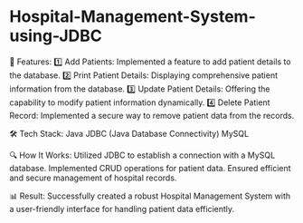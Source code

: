 # Hospital-Management-System-using-JDBC
📌 Features:
1️⃣ Add Patients: Implemented a feature to add patient details to the database.
2️⃣ Print Patient Details: Displaying comprehensive patient information from the database.
3️⃣ Update Patient Details: Offering the capability to modify patient information dynamically.
4️⃣ Delete Patient Record: Implemented a secure way to remove patient data from the records.

🛠️ Tech Stack:
Java
JDBC (Java Database Connectivity)
MySQL

🔍 How It Works:
Utilized JDBC to establish a connection with a MySQL database.
Implemented CRUD operations for patient data.
Ensured efficient and secure management of hospital records.

📊 Result:
Successfully created a robust Hospital Management System with a user-friendly interface for handling patient data efficiently.
